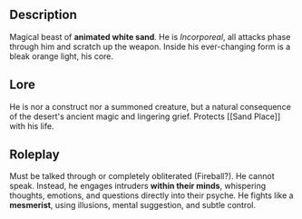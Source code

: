 ## Description
Magical beast of **animated white sand**. He is *Incorporeal*, all attacks phase through him and scratch up the weapon.
Inside his ever-changing form is a bleak orange light, his core.
## Lore
He is nor a construct nor a summoned creature, but a natural consequence of the desert's ancient magic and lingering grief.
Protects [[Sand Place]] with his life.
## Roleplay
Must be talked through or completely obliterated (Fireball?). 
He cannot speak. Instead, he engages intruders **within their minds**, whispering thoughts, emotions, and questions directly into their psyche. He fights like a **mesmerist**, using illusions, mental suggestion, and subtle control.